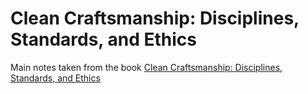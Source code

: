 # Clean Craftsmanship: Disciplines, Standards, and Ethics

Main notes taken from the book [Clean Craftsmanship: Disciplines, Standards, and Ethics](https://www.amazon.com/Clean-Craftsmanship-Disciplines-Standards-Ethics/dp/013691571X)
